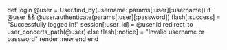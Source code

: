 def login
  @user = User.find_by(username: params[:user][:username])
  if @user && @user.authenticate(params[:user][:password])
    flash[:success] = "Successfully logged in!"
    session[:user_id] = @user.id
    redirect_to user_concerts_path(@user)
  else
    flash[:notice] = "Invalid username or password"
    render :new
  end
  end
